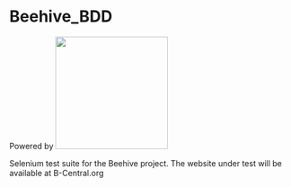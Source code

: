 # Beehive_BDD
Powered by <img src="https://cucumber.io/images/cucumber-logo.svg" width="200"/>

Selenium test suite for the Beehive project. 
The website under test will be available at B-Central.org
